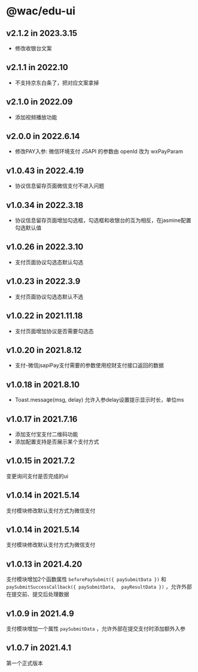 # @wac/edu-ui

## v2.1.2 in 2023.3.15
- 修改收银台文案
## v2.1.1 in 2022.10
- 不支持京东白条了，把对应文案拿掉

## v2.1.0 in 2022.09
- 添加视频播放功能

## v2.0.0 in 2022.6.14
- 修改PAY入参: 微信环境支付 JSAPI 的参数由 openId 改为 wxPayParam

## v1.0.43 in 2022.4.19
- 协议信息留存页面微信支付不进入问题

## v1.0.34 in 2022.3.18
- 协议信息留存页面增加勾选框，勾选框和收银台的互为相反，在jasmine配置勾选默认值

## v1.0.26 in 2022.3.10
- 支付页面协议勾选态默认勾选

## v1.0.23 in 2022.3.9
- 支付页面协议勾选态默认不选

## v1.0.22 in 2021.11.18
- 支付页面增加协议是否需要勾选态

## v1.0.20 in 2021.8.12
- 支付-微信jsapiPay支付需要的参数使用挖财支付接口返回的数据

## v1.0.18 in 2021.8.10
- Toast.message(msg, delay) 允许入参delay设置提示显示时长，单位ms

## v1.0.17 in 2021.7.16
- 添加支付宝支付二维码功能
- 添加配置支持是否展示某个支付方式

## v1.0.15 in 2021.7.2
变更询问支付是否完成的ui

## v1.0.14 in 2021.5.14
支付模块修改默认支付方式为微信支付

## v1.0.14 in 2021.5.14
支付模块修改默认支付方式为微信支付

## v1.0.13 in 2021.4.20
支付模块增加2个函数属性 `beforePaySubmit({ paySubmitData })` 和 `paySubmitSuccessCallback({ paySubmitData,  payResultData })` ，允许外部在提交前、提交后处理数据

## v1.0.9 in 2021.4.9
支付模块增加一个属性 `paySubmitData` ，允许外部在提交支付时添加额外入参

## v1.0.7 in 2021.4.1
第一个正式版本

